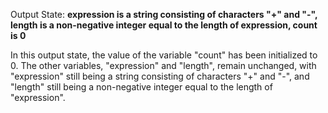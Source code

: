 Output State: **expression is a string consisting of characters "+" and "-", length is a non-negative integer equal to the length of expression, count is 0**

In this output state, the value of the variable "count" has been initialized to 0. The other variables, "expression" and "length", remain unchanged, with "expression" still being a string consisting of characters "+" and "-", and "length" still being a non-negative integer equal to the length of "expression".